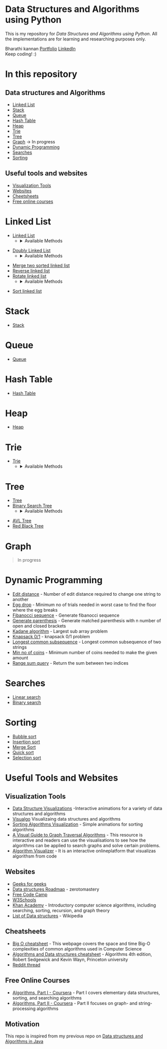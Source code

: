 # Data Structures and Algorithms using Python 

This is my repository for *Data Structures and Algorithms using Python*. All the implementations are for learning and researching purposes only.

Bharathi kannan
<a href="https://bharathikannann.github.io/" target="_blank">Portfolio</a> <a href="https://linkedin.com/in/bharathikannann">LinkedIn</a><br>
Keep coding! :)

# In this repository 
## Data structures and Algorithms
- [Linked List](#linked-list)
- [Stack](#stack)
- [Queue](#queue)
- [Hash Table](#hash-table)
- [Heap](#heap)
- [Trie](#trie)
- [Tree](#tree)
- [Graph](#graph) -> In progress
- [Dynamic Programming](#dynamic-programming)
- [Searches](#searches)
- [Sorting](#sorting)
## Useful tools and websites
- [Visualization Tools](#visualization-tools)
- [Websites](#websites)
- [Cheetsheets](#cheatsheets)
- [Free online courses](#free-online-courses)

# Linked List

- [Linked List](linked_list/linked_list.py)  
  - <details>
    <summary>Available Methods</summary>
    
    - *delete()* - Deleting the data at any position
    - *deleteAlternateNodes()* - Delete alternate nodes
    - *deleteGreaterValuesOnRight()* - Delete an element if it's right node is grater than it
    - *deleteList()* - Deleting the entire linked list
    - *getCountOfValue()* - Get count of a data in linkedlist
    - *getMiddleElement()* - Get the middle element
    - *ifNodeExists()* - If a data exists in any node (Search method)
    - *insertAtFirst()* - Inserting the element at the start of the linked list
    - *insertAtLast()* - Insert the data at last
    - *insertAtPosition()* - Inserting the data at a specific position. 
    - *isFirstSecondHalfMatch()* - Does First half and second half match
    - *isPalindrome()* - Return true if a linked list is palindrome
    - *length()* - Length of the LinkedList
    - *moveLastNodeToFront()* - Move last node to front
    - *pairwiseSwapElements()* - Swapping pairwise elements
    - *reverse()* - Reverse the linked list
    - *reverseRecursion()* - Same reverse function usinf recursion
    - *rotateAntiClockwise()* - Rotate Anticlockwise
    - *rotateCloclwise()* - Clockwise in linkedlist 
    - *show()* - Printing all the elements of the linked list
    </details>
<span></span> 

- [Doubly Linked List](linked_list/doubly_linked_list.py)  
  - <details>
    <summary>Available Methods</summary>

    - *delete()* - Delete an element
    - *deleteList* - Delete the entire doubly linked list
    - *insertAtFirst()* - Inserting at first
    - *insertAtLast()* - Insert node at last
    - *insertAtPosition()* - Insert at a certain position
    - *length()* - Count of nodes in our doubly linked list
    - *reversePrint()* - Print all the elements in reverse
    - *show()* - To print all the elements
    </details>
<span></span>

- [Merge two sorted linked list](linked_list/merge_two_sorted_linked_lists.py)
- [Reverse linked list](linked_list/reversing_linked_list.py)
- [Rotate linked list](linked_list/rotating_linked_list.py)
  - <details>
    <summary>Available Methods</summary>

    - *rotateClockwise()* - Rotate Colockwise
    - *rotateAntiClocwise()* - Rotate AntiClockwise
    </details>
<span></span> 

- [Sort linked list](linked_list/sorting_linked_list.py)

# Stack

- [Stack](stack/stack.py)

# Queue

- [Queue](queue/queue.py)

# Hash Table

- [Hash Table](hashing/hash_table.py)
  
# Heap

- [Heap](heaps/heap.py)

# Trie

- [Trie](trie/trie.py)
  - <details>
    <summary>Available Methods</summary>

    - *add()* - Add words to trie
    - *search()* - Search elements in trie
    - *show()* - Display all words in trie
    </details>
<span></span> 

# Tree

- [Tree](trees/tree.py)
- [Binary Search Tree](trees/binary_search_tree.py)
  - <details>
    <summary>Available Methods</summary>

    - *delete()* - Delete the entire tree
    - *empty()* - Checks empty or not
    - *getDiffEvenOddRows()* - Difference of even and odd rows
    - *getLevelOfNode()* -Get level of data
    - *height()* - Height of the tree
    - *ifMirrorStructureTree()* - If two trees are mirror structure or not
    - *ifMirrorTree()* - If two trees are mirror ot not
    - *ifSameStructureTree()* - If two trees are having same structure or not
    - *ifSameTree()* - If two trees are same or not
    - *inorder* - Inorder traversal
    - *inorderUsingStack()* - Inorder traversal using stack
    - *insert()* - Insert the data in a BST
    - *isFoldable()* - Is the tree foldable or not
    - *isIdentical()* - Two trees are identical or not
    - *leftSideOfTree()* -Left side of the tree
    - *levelOrderTraversal()* -Print values by level order
    - *levelOrderTraversalLineByLine()* - Level order traversal line by line
    - *levelWiseSum()* - Sum of all data in each level
    - *maxWidth()* - Get maximum width of the tree
    - *mirrorTree()* - Mirror the tree
    - *noOfNodes()* - No of nodes in the tree
    - *noofLeafNodes* - Number of leaf nodes
    - *postorder()* - Postorder traversal
    - *preorder()* - Preorder Traversal
    - *printAtGivenLevel()* - Print values only at a certain level
    - *printBetweenTwoLevels()* - Print data between any two levels
    - *printLeaves()* - Print leaf nodes
    - *recursiveSearch()* - Search using recursion
    - *reverseLevelOrderTraversal()* - Level order traversal in reverse
    - *rightSideOfTree()* - Right side of the tree
    - *search()* - Return true if an element exists
    - *spiralOrder()* -Print in spiral order
    - *sum()* - Sum of all the values
    </details>
<span></span> 

- [AVL Tree](trees/avl_tree.py)
- [Red Black Tree](trees/red_black_tree.py)

# Graph 
>In progress

# Dynamic Programming

- [Edit distance](dynamic_programming/edit_distance.py) - Number of edit distance required to change one string to another
- [Egg drop](dynamic_programming/egg_drop.py) - Minimum no of trials needed in worst case to find the floor where the egg breaks
- [Fibanocci sequence](dynamic_programming/fibanocci_sequence.py) - Generate fibanocci sequence
- [Generate parenthesis](dynamic_programming/generate_parenthesis.py) - Generate matched parenthesis with n number of open and closed brackets
- [Kadane algorithm](dynamic_programming/kadane_algorithm.py) - Largest sub array problem
- [Knapsack 0/1](dynamic_programming/knapsack01.py) - knapsack 0/1 problem
- [Longest common subsequence](dynamic_programming/longest_common_subsequence.py) - Longest common subsequence of two strings
- [Min no of coins](dynamic_programming/min_no_of_coins.py) - Minimum number of coins needed to make the given amount
- [Range sum query](dynamic_programming/range_sum_query.py) - Return the sum between two indices

# Searches

- [Linear search](searching/linear_search.py)
- [Binary search](searching/binary_search.py)

# Sorting

- [Bubble sort](sorting/bubble_sort.py)
- [Insertion sort](sorting/insertion_sort.py)
- [Merge Sort](sorting/merge_sort.py)
- [Quick sort](sorting/quick_sort.py)
- [Selection sort](sorting/selection_sort.py)

# Useful Tools and Websites
## Visualization Tools 
- [Data Structure Visualizations](https://www.cs.usfca.edu/~galles/visualization/Algorithms.html) -Interactive animations for a variety of data structures and algorithms
- [Visualgo](https://visualgo.net/) Visualizaing data structures and algorithms
- [Sorting Algorithms Visualization](https://www.toptal.com/developers/sorting-algorithms) - Simple animations for sorting algorithms
- [A Visual Guide to Graph Traversal Algorithms](https://workshape.github.io/visual-graph-algorithms/) - This resource is interactive and readers can use the visualisations to see how the algorithms can be applied to search graphs and solve certain problems. 
- [Algorithm Visualizer](https://algorithm-visualizer.org/) - It is an interactive onlineplatform that visualizas algorithsm from code

## Websites
- [Geeks for geeks](https://www.geeksforgeeks.org/data-structures/)
- [Data structures Roadmap](https://coggle.it/diagram/W5E5tqYlrXvFJPsq/t/master-the-interview-click-here-for-course-link/c25f98c73a03f5b1107cd0e2f4bce29c9d78e31655e55cb0b785d56f0036c9d1) - zerotomastery
- [Free Code Camp](https://www.freecodecamp.org/)
- [W3Schools](https://www.w3schools.in/data-structures-tutorial/intro/)
- [Khan Academy](https://www.khanacademy.org/computing/computer-science/algorithms) - Introductory computer science algorithms, including searching, sorting, recursion, and graph theory
- [List of Data structures](https://en.wikipedia.org/wiki/List_of_data_structures) - Wikipedia

## Cheatsheets
- [Big O cheatsheet](https://www.bigocheatsheet.com/) - This webpage covers the space and time Big-O complexities of common algorithms used in Computer Science
- [Algorithms and Data structures cheatsheet](https://algs4.cs.princeton.edu/cheatsheet/) - Algorithms 4th edition, Robert Sedgewick and Kevin Wayn, Princeton university
- [Reddit thread](https://www.reddit.com/r/learnprogramming/comments/3gpvyx/algorithms_and_data_structures_cheat_sheets/)

## Free Online Courses
- [Algorithms, Part I - Coursera](https://www.coursera.org/learn/algorithms-part1) - Part I covers elementary data structures, sorting, and searching algorithms
- [Algorithms, Part II - Coursera](https://www.coursera.org/learn/algorithms-part2) - Part II focuses on graph- and string-processing algorithms

## Motivation
This repo is inspired from my previous repo on [Data structures and Algorithms in Java](https://github.com/bharathikannann/Java-Data-Structures-and-Algorithms)

